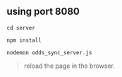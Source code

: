 ## using port 8080

` cd server `

` npm install `

` nodemon odds_sync_server.js `

> reload the page in the browser.